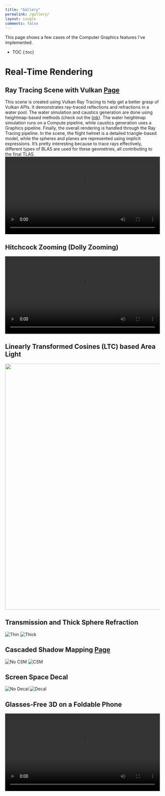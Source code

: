 ```yaml
---
title: "Gallery"
permalink: /gallery/
layout: single
comments: false
---
```


<style>
body {
  font-size: 14px;
}
.container {
  max-width: 1200px;
  margin: 0 auto; /* 使页面居中 */
}
</style>

This page shows a few cases of the Computer Graphics features I've implemented.

* TOC
{:toc}

# Real-Time Rendering
## Ray Tracing Scene with Vulkan <a href="/en/rtrt-vulkan-scene/" class="btn">Page</a>
This scene is created using Vulkan Ray Tracing to help get a better grasp of Vulkan APIs. It demonstrates ray-traced reflections and refractions in a water pool. The water simulation and caustics generation are done using heightmap-based methods (check out the [link](https://madebyevan.com/webgl-water/)). The water heightmap simulation runs on a Compute pipeline, while caustics generation uses a Graphics pipeline. Finally, the overall rendering is handled through the Ray Tracing pipeline. In the scene, the flight helmet is a detailed triangle-based model, while the spheres and planes are represented using implicit expressions. It’s pretty interesting because to trace rays effectively, different types of BLAS are used for these geometries, all contributing to the final TLAS.
<video width="100%" height="auto" controls>
    <source src="/assets/videos/caustics/rtscene.mp4" type="video/mp4">
</video>

## Hitchcock Zooming (Dolly Zooming)
<video width="100%" height="auto" controls>
    <source src="/assets/videos/dollyzoom/dollyZoom.mp4" type="video/mp4">
</video>

## Linearly Transformed Cosines (LTC) based Area Light
<div style="text-align:center">
  <img src="/assets/imgs/arealight/lightedCar.png" width="800" height="800" alt="" />
</div>

## Transmission and Thick Sphere Refraction
<div class="juxtapose" data-startingposition="50%" data-showlabels="true" data-showcredits="true">
    <img src="/assets/imgs/ssRefraction/thinRefraction.png" alt="Thin" data-label="Thin" />
    <img src="/assets/imgs/ssRefraction/thickRefraction.png" alt="Thick" data-label="Thick" />
</div>

## Cascaded Shadow Mapping <a href="/zh/csm/" class="btn">Page</a>
<div class="juxtapose" data-startingposition="50%" data-showlabels="true" data-showcredits="true">
    <img src="/assets/imgs/csm/wo_csm.png" alt="No CSM" data-label="No CSM" />
    <img src="/assets/imgs/csm/wi_csm.png" alt="CSM" data-label="CSM" />
</div>

## Screen Space Decal
<div class="juxtapose" data-startingposition="50%" data-showlabels="true" data-showcredits="true">
    <img src="/assets/imgs/decal/wo_decal.png" alt="No Decal" data-label="No Decal" />
    <img src="/assets/imgs/decal/wi_decal.png" alt="Decal" data-label="Decal" />
</div>

<!-- ## Water Caustics
<video width="100%" height="auto" controls>
    <source src="/assets/videos/caustics/caustics.mp4" type="video/mp4">
</video> -->

## Glasses-Free 3D on a Foldable Phone
<video width="100%" height="auto" controls>
    <source src="/assets/videos/autostereoscopy/autostereoscopy.mp4" type="video/mp4">
</video>


<!-- ## Motion Blur
## Shader Graph
## Graphed Post Process
## Cloth Sheen and Subsurface Color
## Pixar USD -->
